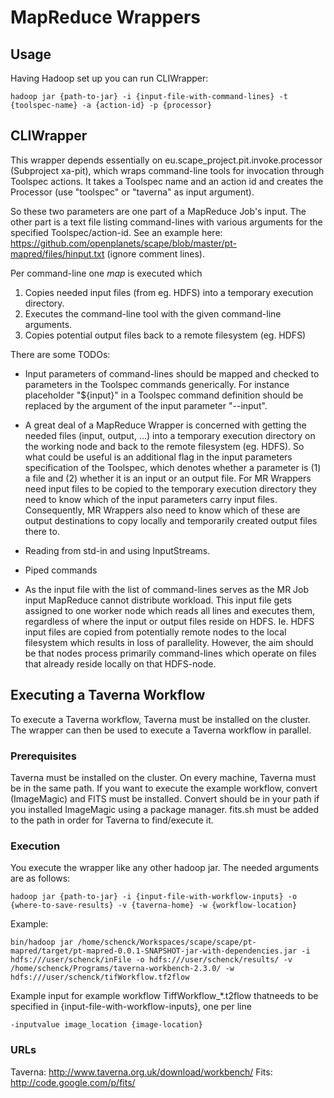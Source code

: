 MapReduce Wrappers
==================

Usage
-----

Having Hadoop set up you can run CLIWrapper:

    hadoop jar {path-to-jar} -i {input-file-with-command-lines} -t {toolspec-name} -a {action-id} -p {processor}

CLIWrapper
----------

This wrapper depends essentially on eu.scape_project.pit.invoke.processor (Subproject xa-pit), which wraps command-line tools for invocation through Toolspec actions. It takes a Toolspec name and an action id and creates the Processor (use "toolspec" or "taverna" as input argument). 

So these two parameters are one part of a MapReduce Job's input. The other part is a text file listing command-lines with various arguments for the specified Toolspec/action-id. See an example here: https://github.com/openplanets/scape/blob/master/pt-mapred/files/hinput.txt (ignore comment lines).

Per command-line one *map* is executed which 

1. Copies needed input files (from eg. HDFS) into a temporary execution directory.
2. Executes the command-line tool with the given command-line arguments.
3. Copies potential output files back to a remote filesystem (eg. HDFS)

There are some TODOs:

* Input parameters of command-lines should be mapped and checked to parameters in the Toolspec commands generically. For instance placeholder "${input}" in a Toolspec command definition should be replaced by the argument of the input parameter "--input". 

* A great deal of a MapReduce Wrapper is concerned with getting the needed files (input, output, ...) into a temporary execution directory on the working node and back to the remote filesystem (eg. HDFS). So what could be useful is an additional flag in the input parameters specification of the Toolspec, which denotes whether a parameter is (1) a file and (2) whether it is an input or an output file. For MR Wrappers need input files to be copied to the temporary execution directory they need to know which of the input parameters carry input files. Consequently, MR Wrappers also need to know which of these are output destinations to copy locally and temporarily created output files there to.

* Reading from std-in and using InputStreams.

* Piped commands

* As the input file with the list of command-lines serves as the MR Job input MapReduce cannot distribute workload. This input file gets assigned to one worker node which reads all lines and executes them, regardless of where the input or output files reside on HDFS. Ie. HDFS input files are copied from potentially remote nodes to the local filesystem which results in loss of parallelity. However, the aim should be that nodes process primarily command-lines which operate on files that already reside locally on that HDFS-node.

Executing a Taverna Workflow
----------------------------

To execute a Taverna workflow, Taverna must be installed on the cluster. The wrapper can then be used to execute a Taverna workflow in parallel. 

### Prerequisites

Taverna must be installed on the cluster. On every machine, Taverna must be in the same path. If you want to execute the example workflow, convert (ImageMagic) and FITS must be installed. Convert should be in your path if you installed ImageMagic using a package manager. fits.sh must be added to the path in order for Taverna to find/execute it.

### Execution

You execute the wrapper like any other hadoop jar. The needed arguments are as follows:

    hadoop jar {path-to-jar} -i {input-file-with-workflow-inputs} -o {where-to-save-results} -v {taverna-home} -w {workflow-location}

Example:
    
    bin/hadoop jar /home/schenck/Workspaces/scape/scape/pt-mapred/target/pt-mapred-0.0.1-SNAPSHOT-jar-with-dependencies.jar -i hdfs:///user/schenck/inFile -o hdfs:///user/schenck/results/ -v /home/schenck/Programs/taverna-workbench-2.3.0/ -w hdfs:///user/schenck/tifWorkflow.tf2flow

Example input for example workflow TiffWorkflow_*.t2flow thatneeds to be specified in {input-file-with-workflow-inputs}, one per line
    
    -inputvalue image_location {image-location}

### URLs

Taverna: http://www.taverna.org.uk/download/workbench/
Fits: http://code.google.com/p/fits/
